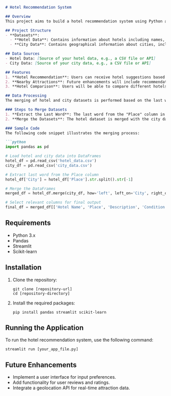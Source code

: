 

```markdown
# Hotel Recommendation System

## Overview
This project aims to build a hotel recommendation system using Python and various libraries such as Pandas, Streamlit, and Scikit-learn. The system utilizes hotel data along with city information to provide recommendations based on user preferences.

## Project Structure
- **Datasets**:
  - **Hotel Data**: Contains information about hotels including names, locations, ratings, and reviews.
  - **City Data**: Contains geographical information about cities, including latitude and longitude.

## Data Sources
- Hotel Data: [Source of your hotel data, e.g., a CSV file or API]
- City Data: [Source of your city data, e.g., a CSV file or API]

## Features
1. **Hotel Recommendation**: Users can receive hotel suggestions based on their preferences.
2. **Nearby Attractions**: Future enhancements will include recommendations for nearby attractions based on the hotel location.
3. **Hotel Comparison**: Users will be able to compare different hotels based on ratings and reviews.

## Data Processing
The merging of hotel and city datasets is performed based on the last word of the "Place" column in the hotel data. The process is implemented using Pandas.

### Steps to Merge Datasets
1. **Extract the Last Word**: The last word from the "Place" column in the hotel dataset is extracted to identify the corresponding city.
2. **Merge the Datasets**: The hotel dataset is merged with the city dataset on the extracted city names.

### Sample Code
The following code snippet illustrates the merging process:

```python
import pandas as pd

# Load hotel and city data into DataFrames
hotel_df = pd.read_csv('hotel_data.csv')
city_df = pd.read_csv('city_data.csv')

# Extract last word from the Place column
hotel_df['City'] = hotel_df['Place'].str.split().str[-1]

# Merge the DataFrames
merged_df = hotel_df.merge(city_df, how='left', left_on='City', right_on='city')

# Select relevant columns for final output
final_df = merged_df[['Hotel Name', 'Place', 'Description', 'Condition', 'Rating', 'Total Reviews', 'lat', 'lng']]
```

## Requirements
- Python 3.x
- Pandas
- Streamlit
- Scikit-learn

## Installation
1. Clone the repository:
   ```
   git clone [repository-url]
   cd [repository-directory]
   ```
2. Install the required packages:
   ```
   pip install pandas streamlit scikit-learn
   ```

## Running the Application
To run the hotel recommendation system, use the following command:
```
streamlit run [your_app_file.py]
```

## Future Enhancements
- Implement a user interface for input preferences.
- Add functionality for user reviews and ratings.
- Integrate a geolocation API for real-time attraction data.


```

